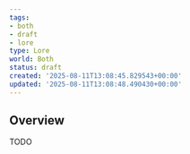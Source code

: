 ```yaml
---
tags:
- both
- draft
- lore
type: Lore
world: Both
status: draft
created: '2025-08-11T13:08:45.829543+00:00'
updated: '2025-08-11T13:08:48.490430+00:00'
---
```



## Overview

TODO
